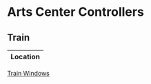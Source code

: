 # Arts Center Controllers

## Train



Location |
------------ |
[Train Windows](http://192.168.86.80)

